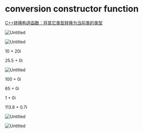 # conversion constructor function

[C++转换构造函数：将其它类型转换为当前类的类型](http://c.biancheng.net/view/2339.html)

![Untitled](conversion%20constructor%20function%20f003d53f5d21445da47053491960c71d/Untitled.png)

![Untitled](conversion%20constructor%20function%20f003d53f5d21445da47053491960c71d/Untitled%201.png)

10 + 20i

25.5 + 0i

![Untitled](conversion%20constructor%20function%20f003d53f5d21445da47053491960c71d/Untitled%202.png)

100 + 0i

65 + 0i

1 + 0i

113.8 + 0.7i

![Untitled](conversion%20constructor%20function%20f003d53f5d21445da47053491960c71d/Untitled%203.png)

![Untitled](conversion%20constructor%20function%20f003d53f5d21445da47053491960c71d/Untitled%204.png)